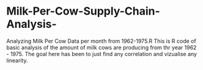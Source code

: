 # Milk-Per-Cow-Supply-Chain-Analysis-
Analyzing Milk Per Cow Data per month from 1962-1975.R
This is R code of basic analysis of the amount of milk cows are producing from thr year 1962 - 1975. The goal here has been to just find any correlation and vizualise any linearity. 
